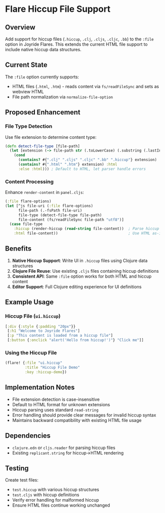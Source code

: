 # Flare Hiccup File Support

## Overview

Add support for hiccup files (`.hiccup`, `.clj`, `.cljs`, `.cljc`, `.bb`) to the `:file` option in Joyride Flares. This extends the current HTML file support to include native hiccup data structures.

## Current State

The `:file` option currently supports:
- HTML files (`.html`, `.htm`) - reads content via `fs/readFileSync` and sets as webview HTML
- File path normalization via `normalize-file-option`

## Proposed Enhancement

### File Type Detection

Use file extension to determine content type:

```clojure
(defn detect-file-type [file-path]
  (let [extension (-> file-path str (.toLowerCase) (.substring (.lastIndexOf file-path ".")))]
    (cond
      (contains? #{".clj" ".cljs" ".cljc" ".bb" ".hiccup"} extension) :hiccup
      (contains? #{".html" ".htm"} extension) :html
      :else :html))) ; Default to HTML, let parser handle errors
```

### Content Processing

Enhance `render-content` in `panel.cljs`:

```clojure
(:file flare-options)
(let [^js file-uri (:file flare-options)
      file-path (.-fsPath file-uri)
      file-type (detect-file-type file-path)
      file-content (fs/readFileSync file-path "utf8")]
  (case file-type
    :hiccup (render-hiccup (read-string file-content))  ; Parse hiccup from file
    :html file-content))                                ; Use HTML as-is
```

## Benefits

1. **Native Hiccup Support**: Write UI in `.hiccup` files using Clojure data structures
2. **Clojure File Reuse**: Use existing `.cljs` files containing hiccup definitions
3. **Consistent API**: Same `:file` option works for both HTML and hiccup content
4. **Editor Support**: Full Clojure editing experience for UI definitions

## Example Usage

### Hiccup File (`ui.hiccup`)
```clojure
[:div {:style {:padding "20px"}}
 [:h1 "Welcome to Joyride Flares"]
 [:p "This content is loaded from a hiccup file"]
 [:button {:onclick "alert('Hello from hiccup!')"} "Click me"]]
```

### Using the Hiccup File
```clojure
(flare! {:file "ui.hiccup"
         :title "Hiccup File Demo"
         :key :hiccup-demo})
```

## Implementation Notes

- File extension detection is case-insensitive
- Default to HTML format for unknown extensions
- Hiccup parsing uses standard `read-string`
- Error handling should provide clear messages for invalid hiccup syntax
- Maintains backward compatibility with existing HTML file usage

## Dependencies

- `clojure.edn` or `cljs.reader` for parsing hiccup files
- Existing `replicant.string` for hiccup→HTML rendering

## Testing

Create test files:
- `test.hiccup` with various hiccup structures
- `test.cljs` with hiccup definitions
- Verify error handling for malformed hiccup
- Ensure HTML files continue working unchanged